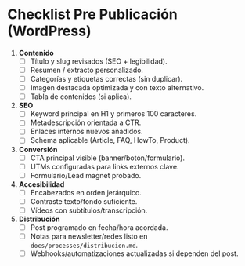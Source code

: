 # Checklist Pre Publicación (WordPress)

1. **Contenido**
   - [ ] Título y slug revisados (SEO + legibilidad).
   - [ ] Resumen / extracto personalizado.
   - [ ] Categorías y etiquetas correctas (sin duplicar).
   - [ ] Imagen destacada optimizada y con texto alternativo.
   - [ ] Tabla de contenidos (si aplica).
2. **SEO**
   - [ ] Keyword principal en H1 y primeros 100 caracteres.
   - [ ] Metadescripción orientada a CTR.
   - [ ] Enlaces internos nuevos añadidos.
   - [ ] Schema aplicable (Article, FAQ, HowTo, Product).
3. **Conversión**
   - [ ] CTA principal visible (banner/botón/formulario).
   - [ ] UTMs configuradas para links externos clave.
   - [ ] Formulario/Lead magnet probado.
4. **Accesibilidad**
   - [ ] Encabezados en orden jerárquico.
   - [ ] Contraste texto/fondo suficiente.
   - [ ] Vídeos con subtítulos/transcripción.
5. **Distribución**
   - [ ] Post programado en fecha/hora acordada.
   - [ ] Notas para newsletter/redes listo en `docs/processes/distribucion.md`.
   - [ ] Webhooks/automatizaciones actualizadas si dependen del post.
